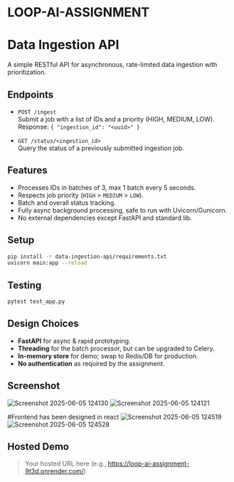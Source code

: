 # LOOP-AI-ASSIGNMENT
# Data Ingestion API

A simple RESTful API for asynchronous, rate-limited data ingestion with prioritization.

## Endpoints

- `POST /ingest`  
  Submit a job with a list of IDs and a priority (HIGH, MEDIUM, LOW).  
  Response: `{ "ingestion_id": "<uuid>" }`

- `GET /status/<ingestion_id>`  
  Query the status of a previously submitted ingestion job.

## Features

- Processes IDs in batches of 3, max 1 batch every 5 seconds.
- Respects job priority (`HIGH` > `MEDIUM` > `LOW`).
- Batch and overall status tracking.
- Fully async background processing, safe to run with Uvicorn/Gunicorn.
- No external dependencies except FastAPI and standard lib.

## Setup

```bash
pip install -r data-ingestion-api/requirements.txt
uvicorn main:app --reload
```

## Testing

```bash
pytest test_app.py
```

## Design Choices

- **FastAPI** for async & rapid prototyping.
- **Threading** for the batch processor, but can be upgraded to Celery.
- **In-memory store** for demo; swap to Redis/DB for production.
- **No authentication** as required by the assignment.

## Screenshot

![Screenshot 2025-06-05 124130](https://github.com/user-attachments/assets/3f6e8f0d-057e-48e8-8b74-b46116308bb1)
![Screenshot 2025-06-05 124121](https://github.com/user-attachments/assets/9b335ed0-76ba-4cf9-a903-b959afa02cff)

#Frontend has been designed in react 
![Screenshot 2025-06-05 124519](https://github.com/user-attachments/assets/6d8f9e27-ac96-4dea-80a4-e05a0f60d38d)
![Screenshot 2025-06-05 124528](https://github.com/user-attachments/assets/3ff7cb0e-d865-4b31-ba2c-d176aace5700)


## Hosted Demo

> Your hosted URL here (e.g., https://loop-ai-assignment-9t3d.onrender.com/)
